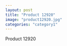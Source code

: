 ```yaml
---
layout: post
title: "Product 12920"
image: "product12920.jpg"
categories: "category1"
---
```

Product 12920
